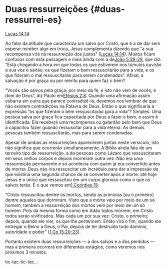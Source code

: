# **Duas ressurreições** {#duas-ressurrei-es}

[Lucas 14:14](http://bibliaonline.com.br/acf/lc/14/14)

Ao falar da atitude que caracteriza um salvo por Cristo, que é a de dar sem esperar receber algo em troca, Jesus complementa dizendo que &quot;a sua recompensa virá na ressurreição dos justos&quot; ([Lucas 14:14](http://bibliaonline.com.br/acf/lc/14/14)). Muitos ficam confusos com esta passagem e mais ainda com a de[João 5:28-29](http://bibliaonline.com.br/acf/jo/5/28-29), que diz: “Está chegando a hora em que todos os que estiverem nos túmulos ouvirão a sua voz e sairão; os que fizeram o bem ressuscitarão para a vida, e os que fizeram o mal ressuscitarão para serem condenados”. Afinal, a salvação é por graça ou por mérito para quem faz o bem?

“Vocês são salvos pela graça, por meio da fé, e isto não vem de vocês, é dom de Deus”, diz Paulo em[Efésios 2:8](http://bibliaonline.com.br/acf/ef/2/8). Quando uma afirmação assim esbarra em outra que parece contradizê-la, devemos nos lembrar de que não existem contradições na Palavra de Deus. Então o que significaria a expressão “os que fizeram o bem ressuscitarão para a vida”? Simples. Uma pessoa salva por graça fica capacitada por Deus a fazer o bem, e assim é identificada. Ela receberá uma recompensa ou galardão pelo bem que Deus a capacitou fazer quando ressuscitar para a vida eterna. As demais pessoas também ressuscitarão, mas para serem condenadas.

Apesar de ambas as ressurreições aparecerem juntas neste versículo, isto não significa que ocorrerão simultaneamente. A Bíblia ainda fala de um terceiro tipo de ressurreição, a de pessoas como Lázaro que ressuscitaram em seus velhos corpos e depois morreram outra vez. Não era uma ressurreição permanente e só acontecia com quem já era convertido antes de morrer. Deus não iria ressuscitar um incrédulo para dar a impressão de que existiria uma segunda chance de se converter após a morte. até hoje Jesus é o único que ressuscitou em um corpo glorioso como o que os salvos terão. É o que vemos em[1 Coríntios 15](http://bibliaonline.com.br/acf/1co/15):

“Cristo ressuscitou dentre os mortos, sendo as primícias [ou o primeiro] dentre aqueles que dormiram. Visto que a morte veio por meio de um só homem, também a ressurreição dos mortos veio por meio de um só homem. Pois da mesma forma como em Adão todos morrem, em Cristo todos serão vivificados. Mas cada um por sua vez: Cristo, o primeiro; depois, quando ele vier, os que lhe pertencem. Então virá o fim, quando ele entregar o Reino a Deus, o Pai, depois de ter destruído todo domínio, autoridade e poder” ([1 Co 15:20-23](http://bibliaonline.com.br/acf/1co/15/20-23)).

Portanto existem duas ressurreições — a dos salvos e a dos perdidos — mas a primeira ocorrerá em diferentes estágios, como veremos nos próximos 3 minutos.

tic-tac-tic-tac...